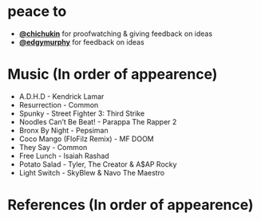 # peace to
- **[@chichukin](https://www.youtube.com/@chichukin)** for proofwatching & giving feedback on ideas
- **[@edgymurphy](https://www.youtube.com/@Edgy_Murphy)** for feedback on ideas

# Music (In order of appearence)
- A.D.H.D - Kendrick Lamar
- Resurrection - Common
- Spunky - Street Fighter 3: Third Strike
- Noodles Can’t Be Beat! - Parappa The Rapper 2
- Bronx By Night - Pepsiman
- Coco Mango (FloFilz Remix) - MF DOOM
- They Say - Common
- Free Lunch - Isaiah Rashad
- Potato Salad - Tyler, The Creator & A$AP Rocky
- Light Switch - SkyBlew & Navo The Maestro


# References (In order of appearence)
